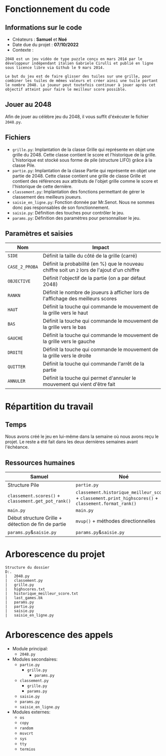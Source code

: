 # Fonctionnement du code
## Informations sur le code
- Créateurs : **Samuel** et **Noé**
- Date due du projet : **07/10/2022**
- Contexte :
```
2048 est un jeu vidéo de type puzzle conçu en mars 2014 par le développeur indépendant italien Gabriele Cirulli et publié en ligne sous licence libre via Github le 9 mars 2014.

Le but du jeu est de faire glisser des tuiles sur une grille, pour combiner les tuiles de mêmes valeurs et créer ainsi une tuile portant le nombre 2048. Le joueur peut toutefois continuer à jouer après cet objectif atteint pour faire le meilleur score possible.
```
## Jouer au 2048
Afin de jouer au célèbre jeu du 2048, il vous suffit d'éxécuter le fichier `2048.py`. 
## Fichiers
- `grille.py`: Implantation de la classe Grille qui représente en objet une grille du 2048. Cette classe contient le score et l'historique de la grille. L'historique est stocké sous forme de pile (structure LIFO) grâce à la classe Pile.
- `partie.py`: Implantation de la classe Partie qui représente en objet une partie de 2048. Cette classe contient une grille de classe Grille et contient des références aux attributs de l'objet grille comme le score et l'historique de cette dernière.
- `classement.py`: Implantation des fonctions permettant de gérer le classement des meilleurs joueurs.
- `saisie_en_ligne.py`: Fonction donnée par Mr.Senot. Nous ne sommes donc pas responsables de son fonctionnement. 
- `saisie.py`: Définition des touches pour contrôler le jeu. 
- `params.py`: Définition des paramètres pour personnaliser le jeu.
## Paramètres et saisies
Nom | Impact
--- | ---
`SIDE` | Définit la taille du côté de la grille (carré)
`CASE_2_PROBA` | Définit la probabilité (en %) que le nouveau chiffre soit un `2` lors de l'ajout d'un chiffre
`OBJECTIVE` | Définit l'objectif de la partie (on a par défaut 2048)
`RANKN` | Définit le nombre de joueurs à afficher lors de l'affichage des meilleurs scores
`HAUT` | Définit la touche qui commande le mouvement de la grille vers le haut
`BAS` | Définit la touche qui commande le mouvement de la grille vers le bas
`GAUCHE` | Définit la touche qui commande le mouvement de la grille vers le gauche
`DROITE` | Définit la touche qui commande le mouvement de la grille vers le droite
`QUITTER` | Définit la touche qui commande l'arrêt de la partie
`ANNULER` | Définit la touche qui permet d'annuler le mouvement qui vient d'être fait
# Répartition du travail
## Temps
Nous avons créé le jeu en lui-même dans la semaine où nous avons reçu le projet. Le reste a été fait dans les deux dernières semaines avant l'échéance. 
## Ressources humaines
Samuel | Noé
--- | ---
Structure Pile | `partie.py`
`classement.scores()` + `classement.get_pot_rank()` | `classement.historique_meilleur_score()` + `classement.print_highscores()` + `classement.format_rank()`
`main.py` | `main.py`
Début structure Grille + détection de fin de partie| `mvup()` + méthodes directionnelles
`params.py`&`saisie.py` | `params.py`&`saisie.py`
# Arborescence du projet
```shell
Structure du dossier
D:.
|   2048.py
|   classement.py
|   grille.py
|   highscores.txt
|   historique_meilleur_score.txt
|   last_games.bk 
|   params.py
|   partie.py
|   saisie.py
|   saisie_en_ligne.py
```
# Arborescence des appels
- Module principal:
  - `2048.py`
- Modules secondaires:
  - `partie.py`
    - `grille.py`
      - `params.py`
  - `classement.py`
    - `grille.py`
    - `params.py`
  - `saisie.py`
  - `params.py`
  - `saisie_en_ligne.py`
- Modules externes:
  - `os`
  - `copy`
  - `random`
  - `msvcrt`
  - `sys`
  - `tty`
  - `termios`